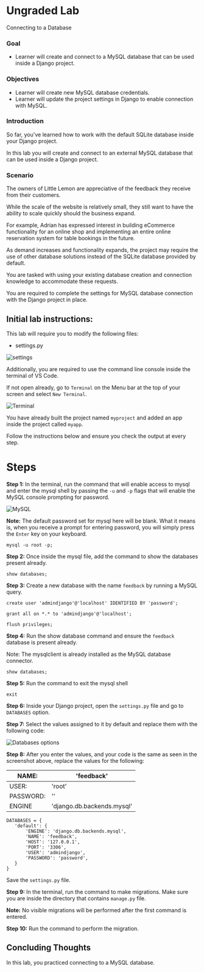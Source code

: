 # **Ungraded Lab**

Connecting to a Database


### **Goal**

- Learner will create and connect to a MySQL database that can be used inside a Django project.

### **Objectives**

- Learner will create new MySQL database credentials.
- Learner will update the project settings in Django to enable connection with MySQL.



### **Introduction**

So far, you've learned how to work with the default SQLite database inside your Django project.

In this lab you will create and connect to an external MySQL database that can be used inside a Django project.

### **Scenario**

The owners of Little Lemon are appreciative of the feedback they receive from their customers.

While the scale of the website is relatively small, they still want to have the ability to scale quickly should the business expand.

For example, Adrian has expressed interest in building eCommerce functionality for an online shop and implementing an entire online reservation system for table bookings in the future.

As demand increases and functionality expands, the project may require the use of other database solutions instead of the SQLite database provided by default.

You are tasked with using your existing database creation and connection knowledge to accommodate these requests.

You are required to complete the settings for MySQL database connection with the Django project in place.


## **Initial lab instructions:**

This lab will require you to modify the following files:

- settings.py

![settings](assets/directory.png)

Additionally, you are required to use the command line console inside the terminal of VS Code.

If not open already, go to ```Terminal``` on the Menu bar at the top of your screen and select ```New Terminal```.

![Terminal](assets/terminal.png)

You have already built the project named ```myproject``` and added an app inside the project called ```myapp```.

Follow the instructions below and ensure you check the output at every step.

# Steps

**Step 1:**
In the terminal, run the command that will enable access to mysql and enter the mysql shell by passing the ```-u``` and ```-p``` flags that will enable the MySQL console prompting for password.

![MySQL](assets/mysql.png)

**Note:** The default password set for mysql here will be blank. What it means is, when you receive a prompt for entering password, you will simply press the ```Enter``` key on your keyboard. 

 ```
 mysql -u root -p;
 ```


**Step 2:**
 Once inside the mysql file, add the command to show the databases present already.

 ```
 show databases;
 ```

**Step 3:**
Create a new database with the name ```feedback``` by running a MySQL query.


 ```
create user 'admindjango'@'localhost' IDENTIFIED BY 'password';

grant all on *.* to 'admindjango'@'localhost';

flush privileges;
 ```

**Step 4:**
Run the show database command and ensure the ```feedback``` database is present already.

Note: The mysqlclient is already installed as the MySQL database connector.


 ```
 show databases;
 ```

**Step 5:**
Run the command to exit the mysql shell

 ```
 exit
 ```


**Step 6:**
 Inside your Django project, open the ```settings.py``` file and go to ```DATABASES``` option.

**Step 7:**
 Select the values assigned to it by default and replace them with the following code:



![Databases options](assets/databases.png)

**Step 8:** After you enter the values, and your code is the same as seen in the screenshot above, replace the values for the following:


| NAME: | 'feedback' |
| --- | --- |
| USER: | 'root' |
| PASSWORD: | '' |
| ENGINE | 'django.db.backends.mysql' |


 ```
DATABASES = {
    'default': {
        'ENGINE': 'django.db.backends.mysql',
        'NAME': 'feedback',
        'HOST': '127.0.0.1',
        'PORT': '3306',
        'USER': 'admindjango',
        'PASSWORD': 'password',
    }
}
 ```

Save the ```settings.py``` file.

**Step 9:**
 In the terminal, run the command to make migrations. Make sure you are inside the directory that contains ```manage.py``` file.

**Note:** No visible migrations will be performed after the first command is entered.

**Step 10:**
 Run the command to perform the migration.

## Concluding Thoughts

In this lab, you practiced connecting to a MySQL database.